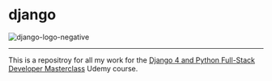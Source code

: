# django
![django-logo-negative](https://github.com/josiah34/django/assets/25124463/784fdbe7-b4fe-48f0-b220-99e1ef0ad6d4)


<hr>

This is a repositroy for all my work for the [Django 4 and Python Full-Stack Developer Masterclass](https://www.udemy.com/course/django-and-python-full-stack-developer-masterclass/) Udemy course. 
